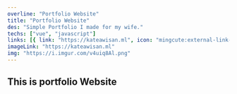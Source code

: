 ```yaml
---
overline: "Portfolio Website"
title: "Portfolio Website"
des: "Simple Portfolio I made for my wife."
techs: ["vue", "javascript"]
links: [{ link: "https://kateawisan.ml", icon: "mingcute:external-link-line", tooltip: "Open Link" }]
imageLink: "https://kateawisan.ml"
img: "https://i.imgur.com/v4uiq8Al.png"
---
```


## This is portfolio Website
